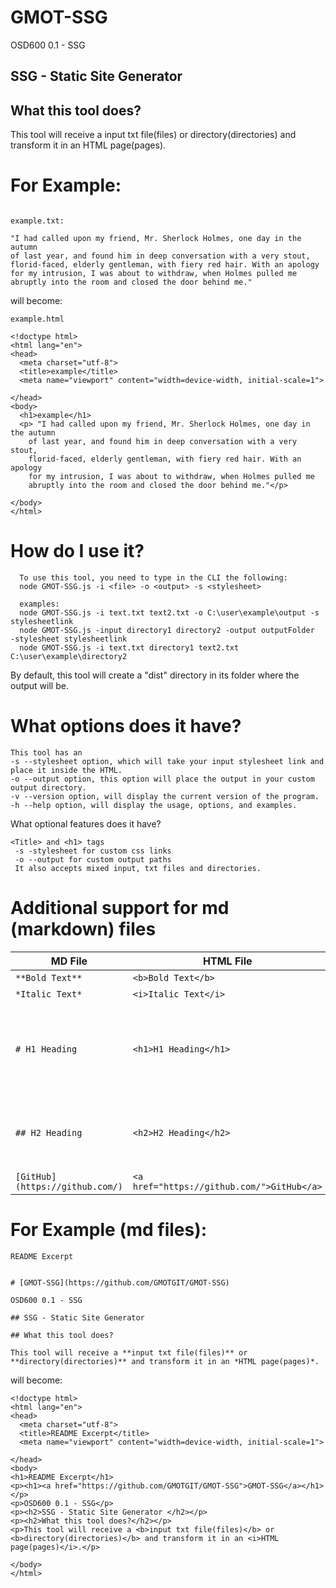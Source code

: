 # GMOT-SSG
OSD600 0.1 - SSG

## SSG - Static Site Generator 


## What this tool does?
  This tool will receive a input txt file(files) or directory(directories) and transform it in an HTML page(pages).
  
# For Example:
  ```

 example.txt:
 
 "I had called upon my friend, Mr. Sherlock Holmes, one day in the autumn
of last year, and found him in deep conversation with a very stout,
florid-faced, elderly gentleman, with fiery red hair. With an apology
for my intrusion, I was about to withdraw, when Holmes pulled me
abruptly into the room and closed the door behind me."
```
will become:
```
example.html

<!doctype html>
<html lang="en">
<head>
  <meta charset="utf-8">
  <title>example</title>
  <meta name="viewport" content="width=device-width, initial-scale=1">

</head>
<body>
  <h1>example</h1>
  <p> "I had called upon my friend, Mr. Sherlock Holmes, one day in the autumn
    of last year, and found him in deep conversation with a very stout,
    florid-faced, elderly gentleman, with fiery red hair. With an apology
    for my intrusion, I was about to withdraw, when Holmes pulled me
    abruptly into the room and closed the door behind me."</p>

</body>
</html>
 ```

# How do I use it?
```
  To use this tool, you need to type in the CLI the following:
  node GMOT-SSG.js -i <file> -o <output> -s <stylesheet>
  
  examples:
  node GMOT-SSG.js -i text.txt text2.txt -o C:\user\example\output -s stylesheetlink
  node GMOT-SSG.js -input directory1 directory2 -output outputFolder  -stylesheet stylesheetlink
  node GMOT-SSG.js -i text.txt directory1 text2.txt C:\user\example\directory2   
  ```
  
By default, this tool will create a "dist" directory in its folder where the output will be.
  
  # What options does it have?
  ```
  This tool has an
  -s --stylesheet option, which will take your input stylesheet link and place it inside the HTML.
  -o --output option, this option will place the output in your custom output directory.
  -v --version option, will display the current version of the program.
  -h --help option, will display the usage, options, and examples.
  
  ```
  What optional features does it have?
  ```
  <Title> and <h1> tags
   -s -stylesheet for custom css links
   -o --output for custom output paths
   It also accepts mixed input, txt files and directories.
   ```
   
# Additional support for md (markdown) files

| MD File | HTML File | Webpage |
| ------------- | ------------- | ------------- |
| ```**Bold Text**``` | ```<b>Bold Text</b>``` | **Bold Text** |
| ```*Italic Text*``` | ```<i>Italic Text</i>``` | *Italic Text* |
| ```# H1 Heading``` | ```<h1>H1 Heading</h1>``` | <h1>H1 Heading</h1> |
| ```## H2 Heading``` | ```<h2>H2 Heading</h2>``` | <h2>H2 Heading</h2> |
| ```[GitHub](https://github.com/)``` | ```<a href="https://github.com/">GitHub</a>``` | [GitHub](https://github.com/) |

# For Example (md files):
```
README Excerpt


# [GMOT-SSG](https://github.com/GMOTGIT/GMOT-SSG)

OSD600 0.1 - SSG

## SSG - Static Site Generator 

## What this tool does?

This tool will receive a **input txt file(files)** or **directory(directories)** and transform it in an *HTML page(pages)*.
```

will become:

```
<!doctype html>
<html lang="en">
<head>
  <meta charset="utf-8">
  <title>README Excerpt</title>
  <meta name="viewport" content="width=device-width, initial-scale=1">

</head>
<body>
<h1>README Excerpt</h1>
<p><h1><a href="https://github.com/GMOTGIT/GMOT-SSG">GMOT-SSG</a></h1></p>
<p>OSD600 0.1 - SSG</p>
<p><h2>SSG - Static Site Generator </h2></p>
<p><h2>What this tool does?</h2></p>
<p>This tool will receive a <b>input txt file(files)</b> or <b>directory(directories)</b> and transform it in an <i>HTML page(pages)</i>.</p>

</body>
</html>
```
  
